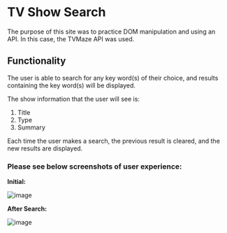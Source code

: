# TV Show Search

The purpose of this site was to practice DOM manipulation and using an API. In this case, the TVMaze API was used. 

## Functionality 

The user is able to search for any key word(s) of their choice, and results containing the key word(s) will be displayed. 

The show information that the user will see is: 
1. Title
2. Type 
3. Summary

Each time the user makes a search, the previous result is cleared, and the new results are displayed. 

### Please see below screenshots of user experience: 

**Initial:** 

![image](https://user-images.githubusercontent.com/17749621/114927923-a1aec300-9df7-11eb-90a1-cf387f79acb6.png)


**After Search:**

![image](https://user-images.githubusercontent.com/17749621/114927769-7926c900-9df7-11eb-97d9-ce7b5674a074.png)

